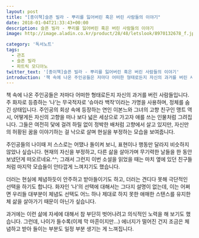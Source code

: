 ```yaml
---
layout: post
title: "[종이책]슬픈 빌라 - 뿌리를 잃어버린 혹은 버린 사람들의 이야기"
date: 2018-01-04T21:33:43+00:00
description: 슬픈 빌라 - 뿌리를 잃어버린 혹은 버린 사람들의 이야기
image: http://image.aladin.co.kr/product/28/48/letslook/8970132678_f.jpg

category: '독서노트'  
tags: 
  - 관조
  - 슬픈 빌라
  - 파트릭 모디아노
twitter_text: '[종이책]슬픈 빌라 - 뿌리를 잃어버린 혹은 버린 사람들의 이야기'
introduction: '책 속에 나온 주인공들은 저마다 어떠한 형태로든지 자신의 과거를 버린 사람들입니다.'
---
```


책 속에 나온 주인공들은 저마다 어떠한 형태로든지 자신의 과거를 버린 사람들입니다. 주 화자로 등증하는 &#8216;나&#8217;는 무국적자로 &#8216;슈마라 백작&#8217;이라는 가명을 사용하며, 정체를 숨긴 상태입니다. 주인공의 회상 속에 등장하는 연인 이본느와 그녀의 고향 친구인 맹트 역시, 어떻게든 자신의 고향을 떠나 보다 넓은 세상으로 가고자 애를 쓰는 인물처럼 그려집니다. 그들은 여전히 닻에 걸려 하릴 없이 정박한 배처럼 고향에서 살고 있지만, 자신만의 허황된 꿈을 이야기하는 걸 낙으로 살며 현실을 부정하는 모습을 보여줍니다. 

주인공들의 나이때 저 스스로는 어땠나 돌이켜 보니, 표현이나 행동만 달라지 비슷하지 않았나 싶습니다. 현재의 자신을 부정하고, 다른 삶을 살아가며 무기력한 날들을 한 동안 보냈던게 떠오르네요.^^; 그래서 그런지 이번 소설을 읽었을 때는 마치 옆에 있던 친구들처럼 마지막 모습들이 안타깝게 느껴지기도 했습니다.

더러는 현실에 체념하듯이 안주하고 받아들이기도 하고, 더러는 견디다 못해 극단적인 선택을 하기도 합니다. 화자인 &#8216;나&#8217;의 선택에 대해서는 그다지 설명이 없는데, 이는 어쩌면 우리들 대부분이 체념도 선택도 어느 하나 제대로 하지 못한 애매한 스탠스를 유지한체 삶을 살아가기 때문이 아닌가 싶습니다.

과거에는 이런 삶에 자세에 대해서 참 부단히 벗어나려고 의식적인 노력을 해 보기도 했습니다. 그런데, 나이가 들수록(이제 막 마흔이지만&#8230;) 에너지가 떨어진 건지 조금은 체념하고 받아 들이는 부분도 일정 부분 생기는 게 느껴집니다.